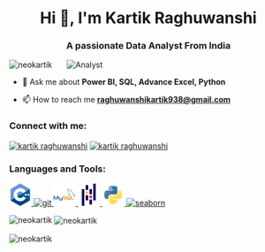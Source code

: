 <h1 align="center">Hi 👋, I'm Kartik Raghuwanshi</h1>
<h3 align="center">A passionate Data Analyst From India</h3>

<img align="right" alt="Analyst" width="400" src="https://i.pinimg.com/originals/81/17/8b/81178b47a8598f0c81c4799f2cdd4057.gif">

<p align="left"> <img src="https://komarev.com/ghpvc/?username=neokartik&label=Profile%20views&color=0e75b6&style=flat" alt="neokartik" /> </p>

- 💬 Ask me about **Power BI, SQL, Advance Excel, Python**

- 📫 How to reach me **raghuwanshikartik938@gmail.com**

<h3 align="left">Connect with me:</h3>
<p align="left">
<a href="https://linkedin.com/in/kartik raghuwanshi" target="blank"><img align="center" src="https://raw.githubusercontent.com/rahuldkjain/github-profile-readme-generator/master/src/images/icons/Social/linked-in-alt.svg" alt="kartik raghuwanshi" height="30" width="40" /></a>
<a href="https://www.hackerrank.com/kartik raghuwanshi" target="blank"><img align="center" src="https://raw.githubusercontent.com/rahuldkjain/github-profile-readme-generator/master/src/images/icons/Social/hackerrank.svg" alt="kartik raghuwanshi" height="30" width="40" /></a>
</p>

<h3 align="left">Languages and Tools:</h3>
<p align="left"> <a href="https://www.w3schools.com/cpp/" target="_blank" rel="noreferrer"> <img src="https://raw.githubusercontent.com/devicons/devicon/master/icons/cplusplus/cplusplus-original.svg" alt="cplusplus" width="40" height="40"/> </a> <a href="https://git-scm.com/" target="_blank" rel="noreferrer"> <img src="https://www.vectorlogo.zone/logos/git-scm/git-scm-icon.svg" alt="git" width="40" height="40"/> </a> <a href="https://www.mysql.com/" target="_blank" rel="noreferrer"> <img src="https://raw.githubusercontent.com/devicons/devicon/master/icons/mysql/mysql-original-wordmark.svg" alt="mysql" width="40" height="40"/> </a> <a href="https://pandas.pydata.org/" target="_blank" rel="noreferrer"> <img src="https://raw.githubusercontent.com/devicons/devicon/2ae2a900d2f041da66e950e4d48052658d850630/icons/pandas/pandas-original.svg" alt="pandas" width="40" height="40"/> </a> <a href="https://www.python.org" target="_blank" rel="noreferrer"> <img src="https://raw.githubusercontent.com/devicons/devicon/master/icons/python/python-original.svg" alt="python" width="40" height="40"/> </a> <a href="https://seaborn.pydata.org/" target="_blank" rel="noreferrer"> <img src="https://seaborn.pydata.org/_images/logo-mark-lightbg.svg" alt="seaborn" width="40" height="40"/> </a> </p>

<p><img align="left" src="https://github-readme-stats.vercel.app/api/top-langs?username=neokartik&show_icons=true&locale=en&layout=compact" alt="neokartik" /></p>

<p>&nbsp;<img align="center" src="https://github-readme-stats.vercel.app/api?username=neokartik&show_icons=true&locale=en" alt="neokartik" /></p>

<p><img align="center" src="https://github-readme-streak-stats.herokuapp.com/?user=neokartik&" alt="neokartik" /></p>
